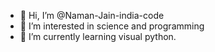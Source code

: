 - 👋 Hi, I’m @Naman-Jain-india-code
- 👀 I’m interested in science and programming
- 🌱 I’m currently learning visual python.

<!---
Naman-Jain-india-code/Naman-Jain-india-code is a ✨ special ✨ repository because its `README.md` (this file) appears on your GitHub profile.
You can click the Preview link to take a look at your changes.
--->
